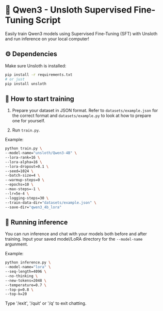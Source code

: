 # 🦥 Qwen3 - Unsloth Supervised Fine-Tuning Script

Easily train Qwen3 models using Supervised Fine-Tuning (SFT) with Unsloth and run inference on your local computer!

## ⚙️ Dependencies

Make sure Unsloth is installed:
```bash
pip install -r requirements.txt
# or just
pip install unsloth
```
## 🔧 How to start training

1. Prepare your dataset in JSON format. Refer to `datasets/example.json` for the correct format and `datasets/example.py` to look at how to prepare one for yourself.

2. Run `train.py`.

Example:
```bash
python train.py \
--model-name="unsloth/Qwen3-4B" \
--lora-rank=16 \
--lora-alpha=16 \
--lora-dropout=0.1 \
--seed=1024 \
--batch-size=4 \
--warmup-steps=0 \
--epochs=10 \
--max-steps=-1 \
--lr=5e-4 \
--logging-steps=30 \
--train-data-dir="datasets/example.json" \
--save-dir="qwen3_4b_lora"
```

## 🚀 Running inference

You can run inference and chat with your models both before and after training. Input your saved model/LoRA directory for the `--model-name` argunment.

Example:
```bash
python inference.py \
--model-name="lora" \
--seq-length=4096 \
--no-thinking \
--new-tokens=2048 \
--temperature=0.7 \
--top-p=0.8 \
--top-k=20
```

Type '/exit', '/quit' or '/q' to exit chatting.
